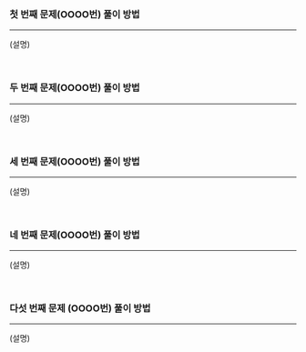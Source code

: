 ### 첫 번째 문제(OOOO번) 풀이 방법
---

(설명)

<br>

### 두 번째 문제(OOOO번) 풀이 방법
---

(설명)

<br>

### 세 번째 문제(OOOO번) 풀이 방법
---

(설명)

<br>

### 네 번째 문제(OOOO번) 풀이 방법
---

(설명)

<br>

### 다섯 번째 문제 (OOOO번) 풀이 방법
---

(설명)

